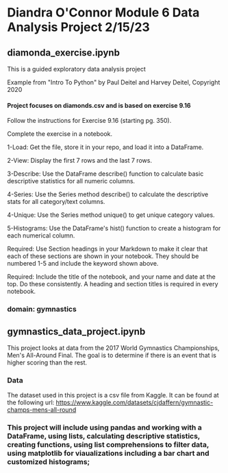 # Diandra O'Connor Module 6 Data Analysis Project 2/15/23





## diamonda_exercise.ipynb
This is a guided exploratory data analysis project 

Example from "Intro To Python" by Paul Deitel and Harvey Deitel, Copyright 2020

#### Project focuses on diamonds.csv and is based on exercise 9.16

Follow the instructions for Exercise 9.16 (starting pg. 350).

Complete the exercise in a notebook. 

1-Load: Get the file, store it in your repo, and load it into a DataFrame. 

2-View: Display the first 7 rows and the last 7 rows.

3-Describe: Use the DataFrame describe() function to calculate basic descriptive statistics for all numeric columns. 

4-Series: Use the Series method describe() to calculate the descriptive stats for all category/text columns.

4-Unique: Use the Series method unique() to get unique category values. 

5-Histograms: Use the DataFrame's hist() function to create a histogram for each numerical column.

Required: Use Section headings in your Markdown to make it clear that each of these sections are shown in your notebook. They should be numbered 1-5 and include the keyword shown above.

Required: Include the title of the notebook, and your name and date at the top.
Do these consistently. A heading and section titles is required in every notebook. 








### domain: gymnastics

## gymnastics_data_project.ipynb
This project looks at data from the 2017 World Gymnastics Championships, Men's All-Around Final.
The goal is to determine if there is an event that is higher scoring than the rest.

### Data
The dataset used in this project is a csv file from Kaggle. It can be found at the following url: 
https://www.kaggle.com/datasets/cjdaffern/gymnastic-champs-mens-all-round

### This project will include using pandas and working with a DataFrame, using lists, calculating descriptive statistics, creating functions, using list comprehensions to filter data, using matplotlib for viaualizations including a bar chart and customized histograms;

